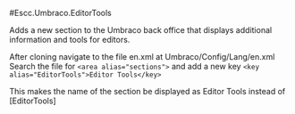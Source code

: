 #Escc.Umbraco.EditorTools

Adds a new section to the Umbraco back office that displays additional information and tools for editors.

After cloning navigate to the file en.xml at Umbraco/Config/Lang/en.xml
Search the file for `<area alias="sections">` 
and add a new key `<key alias="EditorTools">Editor Tools</key>`

This makes the name of the section be displayed as Editor Tools instead of [EditorTools]
